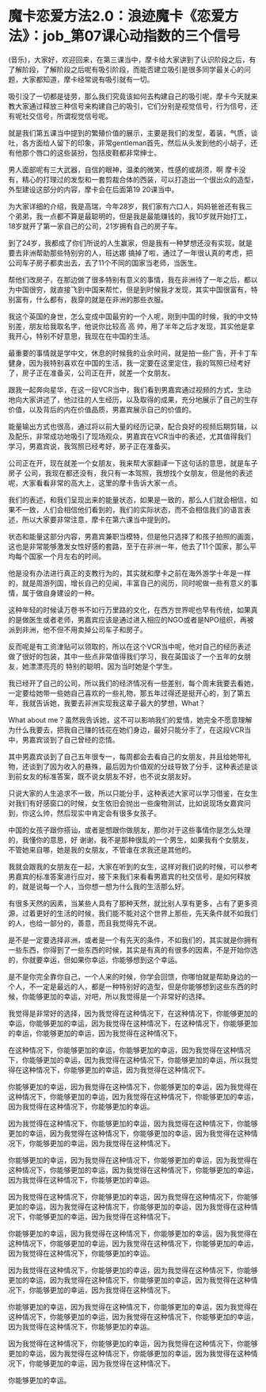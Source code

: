 # 魔卡恋爱方法2.0：浪迹魔卡《恋爱方法》：job_第07课心动指数的三个信号

(音乐)，大家好，欢迎回来，在第三课当中，摩卡给大家讲到了认识阶段之后，有了解阶段，了解阶段之后呢有吸引阶段，而能否建立吸引是很多同学最关心的问题，大家都知道，摩卡经常说有吸引就有一切。

吸引没了一切都是徒劳，那么我们究竟该如何去构建自己的吸引呢，摩卡今天就来教大家通过释放三种信号来构建自己的吸引，它们分别是视觉信号，行为信号，还有呢社交信号，所谓视觉信号呢。

就是我们第五课当中提到的繁殖价值的展示，主要是我们的发型，着装，气质，谈吐，各方面给人留下的印象，非常gentleman首先，然后从头发到他的小胡子，还有他那个唇口的这些装扮，包括皮鞋都非常绅士。

男人面部呢有三大武器，自信的眼神，温柔的微笑，性感的或胡须，啊 摩卡没有，精心的打理过的发型和一套剪裁合体的西装，可以打造出一个很出众的造型，外型建设这部分的内容，摩卡会在后面第19 20课当中。

为大家详细的介绍，我是高瑞，今年28岁，我们家有六口人，妈妈爸爸还有我三个弟弟，我一点都不算是最聪明的，但是我是最能赚钱的，我10岁就开始打工，18岁就开了第一家自己的公司，21岁拥有自己的房子车。

到了24岁，我都成了你们所说的人生赢家，但是我有一种梦想还没有实现，就是要去非洲帮助那些特别穷的人，班达娜 搞掉了啦，通过了一年很认真的考虑，把公司车子房子都卖出去，去了11个不同的国家当老师，当医生。

帮他们改房子，在那边做了很多特别有意义的事情，我在非洲待了一年之后，都以为中国很穷，就直接飞到中国来帮忙，但是到时候我才发现，其实中国很富有，特别富有，什么都有，我穿的就是在非洲的那些衣服。

我这个英国的身世，怎么变成中国最穷的一个人呢，刚到中国的时候，我的中文特别差，朋友给我取名字，他说你比较高 高 帅，用了半年之后才发现，其实他是拿我开心，特别不好意思，我现在在中国的生活。

最重要的事情就是学中文，休息的时候我的业余时间，就是拍一些广告，开卡丁车 健身，因为我特别喜欢在中国的生活，我一定要在这里定住，我的驾照已经考好了，房子正在准备买，公司正在开，就差一个女朋友。

跟我一起奔向星华，在这一段VCR当中，我们看到男嘉宾通过视频的方式，生动地向大家讲述了，他过往的人生经历，以及取得的成果，充分地展示了自己的生存价值，以及背后的内在价值品质，男嘉宾展示自己的价值的。

能量输出方式也很高，通过将以前大量的经历记录，配合良好的视频后期剪辑，以及配乐，非常成功地吸引了现场观众，男嘉宾在VCR当中的表述，尤其值得我们学习，男嘉宾说，我驾照已经考好，房子正在准备买。

公司正在开，现在就差一个女朋友，我来帮大家翻译一下这句话的意思，就是车子 房子 公司，我现在都还没有，我只有一本驾照，我想找个女朋友，但是他的表述呢，大家看看非常的高大上，这里的摩卡告诉大家一点。

我们的表述，和我们呈现出来的能量状态，如果是一致的，那么人们就会相信，如果不一致，人们会相信他们看到的，我们的实际状态，而不会相信我们的语言表述，所以大家要非常注意，摩卡在第六课当中提到的。

状态和能量这部分内容，男嘉宾兼职当模特，但是他只选择了和孩子拍照的画面，这也是非常能够激发女性好感的套路，至于在非洲一年，他去了11个国家，那么平均每个国家一个月左右的时间。

他是没有办法进行真正的支教行为的，其实就和摩卡之前在海外游学十年是一样的，就是周游列国，增长自己的见闻，丰富自己的阅历，同时呢做一些有意义的事情，属于做自身建设的一种。

这种年轻的时候读万卷书不如行万里路的文化，在西方世界呢也早有传统，如果真的是做医生或者老师，男嘉宾应该是通过进入相应的NGO或者是NPO组织，再被派到非洲，他不但不用卖掉公司车子和房子。

反而呢是有工资津贴可以领取的，所以在这个VCR当中呢，他对自己的经历表述做了很好的包装，其中一些点非常值得我们学习，我在英国谈了一个五年的女朋友，她漂漂亮亮的 特别的聪明，因为当时她是个学生。

我已经开了自己的公司，所以我们的经济情况有一些差别，每个周末我要去看她，一定要给她带一些她自己喜欢的一些礼物，那五年过得还是挺开心的，到了第五年，我就告诉她，我要去非洲实现我这辈子最大的梦想，What？

What about me？虽然我告诉她，这不可以影响我们的爱情，她完全不愿意理解为什么我要去，把我自己赚的钱花在她们身边，最好只能分手了，在这段VCR当中，男嘉宾谈到了自己曾经的恋情。

其中男嘉宾谈到了自己五年很专一，每周都会去看自己的女朋友，并且给她带礼物，还谈到了因为收入的悬殊，最后因为价值观的分歧导致了分手，这种表述是谈到前女友的标准答案，既不说女朋友不好，也不说女朋友好。

只说大家的人生追求不一致，所以只能分手，这种表述大家可以学习借鉴，在女生对我们有好感窗口的时候，女生依旧会抛出一些废物测试，比如说现场女嘉宾问到，你这么帅，然后现实中肯定会有很多女孩子。

中国的女孩子跟你搭讪，或者是想跟你做朋友，那你对于这些事情你是怎么处理的，我懂你的意思，好 谢谢，我不是那种很乱的一个男生，如果我有个女朋友，不管她来自哪，她是我的女朋友，不管谁在求我还是其他的。

我就会跟我的女朋友在一起，大家在听到的女生，这样对我们说的时候，可以参考男嘉宾的标准答案进行应对，接下来我们来看看男嘉宾的社交信号，是如何释放的，就是说每一个人，当你想一想为什么我的生活那么好。

有很多天然的因素，当某些人具有了那种天然，就比别人享有更多，占有了更多资源，过着更好的生活的时候，我们能不能对这个世界上那些，先天条件就不如我们的人，也给一部分的，善意，而且我觉得先不说。

是不是一定要选择非洲，或者是一个有先天的条件，不如我们的，其实就是你拥有一些东西，你得到了一些东西的时候，其实是有真的有很多的因素，不是开始你选的，你就要幸运，但如果你幸运，你能够想到这个幸运。

是不是你完全靠你自己，一个人来的时候，你学会回馈，你哪怕就是帮助身边的一个人，不一定是最远的人，都是一种特别好的造型，但是你能够想到这些东西的时候，你能够更加的幸运，对吧，所以我觉得是一个非常好的选择。

我觉得是非常好的选择，因为我觉得在这种情况下，在这种情况下，你能够更加的幸运，你能够更加的幸运，因为我觉得在这种情况下，在这种情况下，你能够更加的幸运，你能够更加的幸运，因为我觉得在这种情况下。

在这种情况下，你能够更加的幸运，你能够更加的幸运，因为我觉得在这种情况下，你能够更加的幸运，因为我觉得在这种情况下，你能够更加的幸运，所以我觉得在这种情况下，你能够更加的幸运，因为我觉得在这种情况下。

你能够更加的幸运，因为我觉得在这种情况下，你能够更加的幸运，因为我觉得在这种情况下，你能够更加的幸运，因为我觉得在这种情况下，你能够更加的幸运，因为我觉得在这种情况下，你能够更加的幸运。

因为我觉得在这种情况下，你能够更加的幸运，因为我觉得在这种情况下，你能够更加的幸运，因为我觉得在这种情况下，你能够更加的幸运，因为我觉得在这种情况下，你能够更加的幸运，因为我觉得在这种情况下。

你能够更加的幸运，因为我觉得在这种情况下，你能够更加的幸运，因为我觉得在这种情况下，你能够更加的幸运，因为我觉得在这种情况下，你能够更加的幸运，因为我觉得在这种情况下，你能够更加的幸运。

因为我觉得在这种情况下，你能够更加的幸运，因为我觉得在这种情况下，你能够更加的幸运，因为我觉得在这种情况下，你能够更加的幸运，因为我觉得在这种情况下，你能够更加的幸运，因为我觉得在这种情况下。

你能够更加的幸运，因为我觉得在这种情况下，你能够更加的幸运，因为我觉得在这种情况下，你能够更加的幸运，因为我觉得在这种情况下，你能够更加的幸运，因为我觉得在这种情况下，你能够更加的幸运。

因为我觉得在这种情况下，你能够更加的幸运，因为我觉得在这种情况下，你能够更加的幸运，因为我觉得在这种情况下，你能够更加的幸运，因为我觉得在这种情况下，你能够更加的幸运，因为我觉得在这种情况下。

你能够更加的幸运，因为我觉得在这种情况下，你能够更加的幸运，因为我觉得在这种情况下，你能够更加的幸运，因为我觉得在这种情况下，你能够更加的幸运，因为我觉得在这种情况下，你能够更加的幸运。

因为我觉得在这种情况下，你能够更加的幸运，因为我觉得在这种情况下，你能够更加的幸运，因为我觉得在这种情况下，你能够更加的幸运，因为我觉得在这种情况下，你能够更加的幸运，因为我觉得在这种情况下。

你能够更加的幸运。